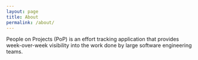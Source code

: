 ```yaml
---
layout: page
title: About
permalink: /about/
---
```


People on Projects (PoP) is an effort tracking application that provides week-over-week visibility into the work done by large software engineering teams.
